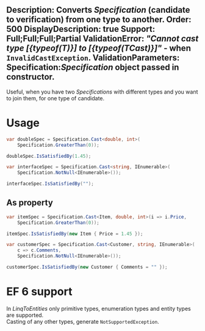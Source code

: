 Description: Converts <i>Specification</i> (candidate to verification) from one type to another.
Order: 500
DisplayDescription: true
Support: Full;Full;Full;Partial
ValidationError: <i>"Cannot cast type [{typeof(T)}] to [{typeof(TCast)}]"</i> - when <code>InvalidCastException</code>.
ValidationParameters: Specification:<i>Specification</i> object passed in constructor.
---

Useful, when you have two *Specifications* with different types and you want to join them, for one type of candidate.

# Usage

```csharp
var doubleSpec = Specification.Cast<double, int>(
    Specification.GreaterThan(0));

doubleSpec.IsSatisfiedBy(1.45);

var interfaceSpec = Specification.Cast<string, IEnumerable>(
    Specification.NotNull<IEnumerable>());

interfaceSpec.IsSatisfiedBy("");
```

## As property

```csharp
var itemSpec = Specification.Cast<Item, double, int>(i => i.Price,
    Specification.GreaterThan(0));

itemSpec.IsSatisfiedBy(new Item { Price = 1.45 });

var customerSpec = Specification.Cast<Customer, string, IEnumerable>(
    c => c.Comments,
    Specification.NotNull<IEnumerable>());

customerSpec.IsSatisfiedBy(new Customer { Comments = "" });
```

# EF 6 support

In *LinqToEntities* only primitive types, enumeration types and entity types are supported.  
Casting of any other types, generate `NotSupportedException`.